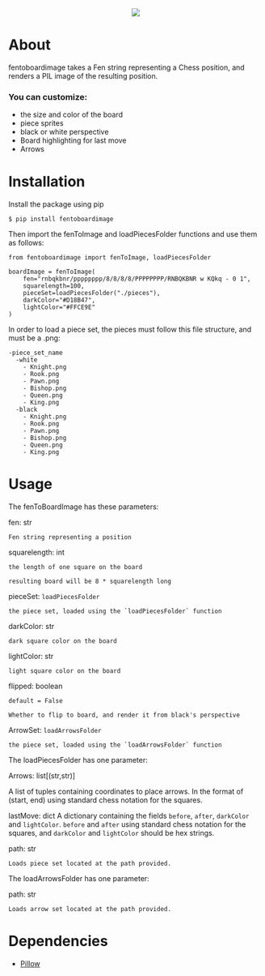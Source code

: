 <div align="center">
  <img src="https://raw.githubusercontent.com/reedkrawiec/fenToBoardImage/main/documentation/logo.png" />
</div>

# About

fentoboardimage takes a Fen string representing a Chess position, and renders a PIL image of the resulting position.

###  You can customize:
- the size and color of the board
- piece sprites
- black or white perspective
- Board highlighting for last move
- Arrows

# Installation

Install the package using pip
```
$ pip install fentoboardimage
```

Then import the fenToImage and loadPiecesFolder functions and use them as follows:
```
from fentoboardimage import fenToImage, loadPiecesFolder

boardImage = fenToImage(
	fen="rnbqkbnr/pppppppp/8/8/8/8/PPPPPPPP/RNBQKBNR w KQkq - 0 1",
	squarelength=100,
	pieceSet=loadPiecesFolder("./pieces"),
	darkColor="#D18B47",
	lightColor="#FFCE9E"
)
```

In order to load a piece set, the pieces must follow this file structure, and must be a .png:
```
-piece_set_name
  -white
    - Knight.png
    - Rook.png
    - Pawn.png
    - Bishop.png
    - Queen.png
    - King.png
  -black
    - Knight.png
    - Rook.png
    - Pawn.png
    - Bishop.png
    - Queen.png
    - King.png
```

# Usage

The fenToBoardImage has these parameters:

fen: str

	Fen string representing a position

squarelength: int

	the length of one square on the board

	resulting board will be 8 * squarelength long

pieceSet: `loadPiecesFolder`

	the piece set, loaded using the `loadPiecesFolder` function

darkColor: str

	dark square color on the board

lightColor: str

	light square color on the board

flipped: boolean

	default = False

	Whether to flip to board, and render it from black's perspective

ArrowSet: `loadArrowsFolder`

	the piece set, loaded using the `loadArrowsFolder` function

The loadPiecesFolder has one parameter:

Arrows: list[(str,str)]

  A list of tuples containing coordinates to place arrows. In the
  format of (start, end) using standard chess notation for the squares.

lastMove: dict
  A dictionary containing the fields `before`, `after`, `darkColor` and `lightColor`. `before` and `after`  using standard chess notation for the squares, and `darkColor` and `lightColor` should be hex strings.

path: str

	Loads piece set located at the path provided.

The loadArrowsFolder has one parameter:

path: str

	Loads arrow set located at the path provided.


# Dependencies
- [Pillow](https://pypi.org/project/Pillow/)
